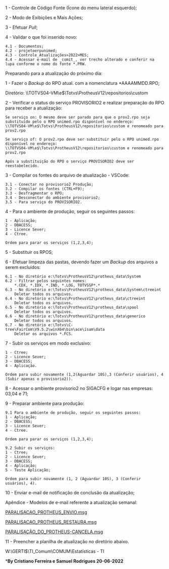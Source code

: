 1 - Controle de Código Fonte (Ícone do menu lateral esquerdo);

2 - Modo de Exibições e Mais Ações;

3 - Efetuar _Pull_;

4 - Validar o que foi inserido novo:

	4.1 - Documentos;
	4.2 - projetoerpunimed;
	4.3 - Controle_Atualizações>2022>MES;
	4.4 - Acessar e-mail de _comit_, ver trecho alterado e conferir na lupa conforme o nome do fonte *.PRW.

Preparando para a atualização do próximo dia:

1 - Fazer o _Backup_ do RPO atual. com a nomenclatura *AAAAMMDD.RPO;

Diretório: \\\TOTVS04-VM\e$\Totvs\ProtheusV12\repositorios\custom

2 - Verificar o status do serviço PROVISORIO2 e realizar preparação do RPO para receber a atualização:

	Se serviço on: O mesmo deve ser parado para que o prov2.rpo seja substituído pelo o RPO unimed.rpo disponível no endereço:
	\\TOTVS04-VM\e$\Totvs\ProtheusV12\repositorios\custom e renomeado para prov2.rpo

	Se serviço of: O prov2.rpo deve ser substituir pelo o RPO unimed.rpo disponível no endereço:
	\\TOTVS04-VM\e$\Totvs\ProtheusV12\repositorios\custom e renomeado para prov2.rpo

	Após a substituição do RPO o serviço PROVISORIO2 deve ser reestabelecido.

3 - Compilar os fontes do arquivo de atualização - VSCode:

	3.1 - Conectar no provisorio2 Produção;
	3.2 - Compilar os fontes (CTRL+F9);
	3.3 - Desfragmentar o RPO;
	3.4 - Desconectar do ambiente provisorio2;
	3.5 - Para serviço do PROVISORIO2.

4 - Para o ambiente de produção, seguir os seguintes passos:

	1 - Aplicação;
	2 - DBACESS;
	3 - Licence Sever;
	4 - Ctree.

	Ordem para parar os serviços (1,2,3,4);

5 - Substituir os RPOS;

6 - Efetuar limpeza das pastas, devendo fazer um _Backup_ dos arquivos a serem excluídos:

	6.1 - No diretório e:\Totvs\ProtheusV12\protheus_data\System
	6.2 - Filtrar pelos seguintes nomes:
		*.CDX, *.IDX, *.IND, *.LOG, TOTVSSP*.*
	6.3 - No diretório e:\Totvs\ProtheusV12\protheus_data\System\ctreeint
		Deletar todos os arquivos.
	6.4 - No diretório e:\Totvs\ProtheusV12\protheus_data\ctreeint
		Deletar todos os arquivos.
	6.5 - No diretório e:\Totvs\ProtheusV12\protheus_data\spool
		Deletar todos os arquivos.
	6.6 - No diretório e:\Totvs\ProtheusV12\protheus_data\generico
		Deletar todos os arquivos.
	6.7 - No diretório e:\Totvs\C-tree\FairCom\V9.5.2\winX64\bin\ace\isam\data
		Deletar os arquivos *.FCS.

7 - Subir os serviços em modo exclusivo:

	1 - Ctree;
	2 - Licence Sever;
	3 - DBACESS;
	4 - Aplicação.

	Ordem para subir novamente (1,2(Aguardar 10S),3 (Conferir usuários), 4 (Subir apenas o provisorio2)).

8 - Acessar o ambiente provisorio2 no SIGACFG e logar nas empresas: 03,04 e 71;

9 - Preparar ambiente para produção:

	9.1 Para o ambiente de produção, seguir os seguintes passos:
	1 - Aplicação;
	2 - DBACESS;
	3 - Licence Sever;
	4 - Ctree.

	Ordem para parar os serviços (1,2,3,4);

	9.2 Subir os serviços:
	1 - Ctree;
	2 - Licence Sever;
	3 - DBACESS;
	4 - Aplicação;
	5 - Teste Aplicação;

	Ordem para subir novamente (1, 2 (Aguardar 10S), 3 (Conferir usuários), 4).

10 - Enviar e-mail de notificação de conclusão da atualização; 

Apêndice - Modelos de e-mail referente a atualização semanal:

[PARALISACAO_PROTHEUS_ENVIO.msg](uploads/20f6094ec504bf387c36cde1931f6955/PARALISACAO_PROTHEUS_ENVIO.msg)

[PARALISACAO_PROTHEUS_RESTAURA.msg](uploads/75525d89d21a0db88bd719943f829835/PARALISACAO_PROTHEUS_RESTAURA.msg)

[PARALISAÇÃO_DO_PROTHEUS-CANCELA.msg](uploads/d8778383976baff91b56c696295e0979/PARALISAÇÃO_DO_PROTHEUS-CANCELA.msg)

11 - Preencher a planilha de atualização no diretório abaixo.

W:\GERTI$\TI_Comum\COMUM\Estatísticas - TI

***By Cristiano Ferreira e Samuel Rodrigues
20-06-2022**